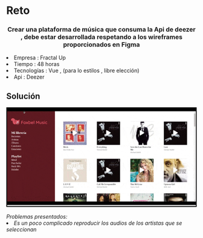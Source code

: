 <!--# reto-fractalup

## Project setup
```
npm install
```

### Compiles and hot-reloads for development
```
npm run serve
```

### Compiles and minifies for production
```
npm run build
```

### Run your unit tests
```
npm run test:unit
```

### Lints and fixes files
```
npm run lint
```

### Customize configuration
See [Configuration Reference](https://cli.vuejs.org/config/).
-->

# Reto

<h3 align="center"> Crear una plataforma de música que consuma la Api de deezer , debe estar desarrollada respetando a los wireframes proporcionados en Figma</h3>
<li>Empresa : Fractal Up</li>
<li>Tiempo : 48 horas</li>
<li> Tecnologías : Vue , (para lo estilos , libre elección)</li>
<li>Api : Deezer</li>

## Solución 

<div style="border:2px black solid">
<img src="src/assets/launch.gif" />
</div>
<br>
<em> Problemas presentados:
<li> Es un poco complicado reproducir los audios de los artistas que se seleccionan </li>
</em>